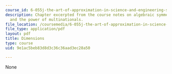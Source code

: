 ```yaml
---
course_id: 6-055j-the-art-of-approximation-in-science-and-engineering-spring-2008
description: Chapter excerpted from the course notes on algebraic symmetry, dimensions,
  and the power of multinationals.
file_location: /coursemedia/6-055j-the-art-of-approximation-in-science-and-engineering-spring-2008/9e1ac5beb83d8d3c36c36aad3ec28a50_mar21.pdf
file_type: application/pdf
layout: pdf
title: Dimensions
type: course
uid: 9e1ac5beb83d8d3c36c36aad3ec28a50

---
```

None